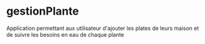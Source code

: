 # gestionPlante
Application permettant aux utilisateur d'ajouter les plates de leurs maison et de suivre les besoins en eau de chaque plante
